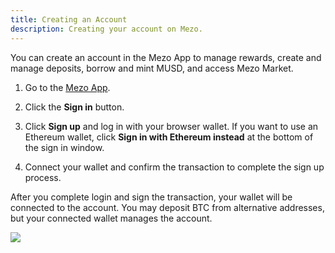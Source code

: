 ```yaml
---
title: Creating an Account
description: Creating your account on Mezo.
---
```


You can create an account in the Mezo App to manage rewards, create and manage deposits, borrow and mint MUSD, and access Mezo Market.

1. Go to the [Mezo App](https://mezo.org/overview).

1. Click the **Sign in** button.

1. Click **Sign up** and log in with your browser wallet. If you want to use an Ethereum wallet, click **Sign in with Ethereum instead** at the bottom of the sign in window.

1. Connect your wallet and confirm the transaction to complete the sign up process.

After you complete login and sign the transaction, your wallet will be connected to the account. You may deposit BTC from alternative addresses, but your connected wallet manages the account.

![](/docs/images/portal/signin.avif)
